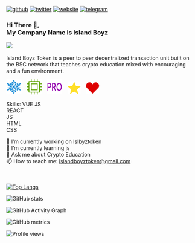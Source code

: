 [<img src='https://cdn.jsdelivr.net/npm/simple-icons@3.0.1/icons/github.svg' alt='github' height='40'>](https://github.com/Islbyztoken)  [<img src='https://cdn.jsdelivr.net/npm/simple-icons@3.0.1/icons/twitter.svg' alt='twitter' height='40'>](https://twitter.com/https://twitter.com/IslandBoyZ42069)  [<img src='https://cdn.jsdelivr.net/npm/simple-icons@3.0.1/icons/icloud.svg' alt='website' height='40'>](https://www.islandboyztoken.com/)  [<img src='https://cdn.jsdelivr.net/npm/simple-icons@3.0.1/icons/telegram.svg' alt='telegram' height='40'>](https://t.me/IslandBoyZOfficial)


### Hi There 👋, <br> My Company Name is Island Boyz
![](https://www.islandboyztoken.com/images/1920x900.png)

Island Boyz Token is a peer to peer decentralized transaction unit built on the BSC network that teaches crypto education mixed with encouraging and a fun environment.

<a href='https://archiveprogram.github.com/'><img src='https://raw.githubusercontent.com/acervenky/animated-github-badges/master/assets/acbadge.gif' width='40' height='40'></a> <a href='https://docs.github.com/en/developers'><img src='https://raw.githubusercontent.com/acervenky/animated-github-badges/master/assets/devbadge.gif' width='40' height='40'></a> <a href='https://github.com/pricing'><img src='https://raw.githubusercontent.com/acervenky/animated-github-badges/master/assets/pro.gif' width='40' height='40'></a> <a href='https://stars.github.com/'><img src='https://raw.githubusercontent.com/acervenky/animated-github-badges/master/assets/starbadge.gif' width='35' height='35'></a> <a href='https://docs.github.com/en/github/supporting-the-open-source-community-with-github-sponsors'><img src='https://raw.githubusercontent.com/acervenky/animated-github-badges/master/assets/sponsorbadge.gif' width='35' height='35'></a>


Skills: VUE JS <br> REACT <br> JS <br> HTML <br> CSS <br>

🔭 I’m currently working on Islbyztoken <br>
🌱 I’m currently learning js <br>
💬 Ask me about Crypto Education <br>
📫 How to reach me: islandboyztoken@gmail.com <br>


 

[![Top Langs](https://github-readme-stats.vercel.app/api/top-langs/?username=Islbyztoken)](https://github.com/anuraghazra/github-readme-stats)

![GitHub stats](https://github-readme-stats.vercel.app/api?username=Islbyztoken&show_icons=true&count_private=true)  

![GitHub Activity Graph](https://activity-graph.herokuapp.com/graph?username=Islbyztoken)  

![GitHub metrics](https://metrics.lecoq.io/Islbyztoken)  

![Profile views](https://gpvc.arturio.dev/Islbyztoken)  
